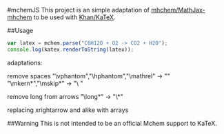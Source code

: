 #mchemJS
This project is an simple adaptation of [mhchem/MathJax-mhchem](https://github.com/mhchem/MathJax-mhchem) to be used with [Khan/KaTeX](https://github.com/Khan/KaTeX/).

##Usage
```javascript
var latex = mchem.parse("C6H12O + O2 -> CO2 + H2O");
console.log(katex.renderToString(latex));
```

adaptations:

remove spaces
"\\vphantom","\\hphantom","\\mathrel" -> ""
"\\mkern*","\\mskip*" -> "\\ "

remove long from arrows
"\\long*" -> "\\*" 

replacing xrightarrow and alike with arrays

##Warning
This is not intended to be an official Mchem support to KaTeX.
